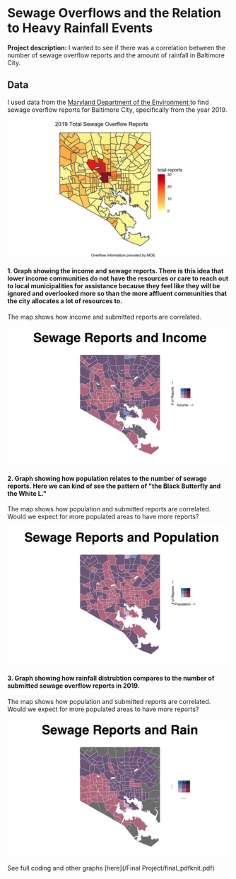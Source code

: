 # Sewage Overflows and the Relation to Heavy Rainfall Events
**Project description:**  I wanted to see if there was a correlation between the number of sewage overflow reports and the amount of rainfall in Baltimore City. 

## Data
I used data from the [Maryland Department of the Environment ]([url](https://mde.maryland.gov/programs/water/compliance/pages/reportedseweroverflow.aspx)) to find sewage overflow reports for Baltimore City, specifically from the year 2019. 

<img src="/Final Project/BIN/reports.png?raw=true">

#### 1. Graph showing the income and sewage reports. There is this idea that lower income communities do not have the resources or care to reach out to local municipalities for assistance because they feel like they will be ignored and overlooked more so than the more affluent communities that the city allocates a lot of resources to.

The map shows how income and submitted reports are correlated. 

<img src="/Final Project/BIN/reportsandincome.png?raw=true">

#### 2. Graph showing how population relates to the number of sewage reports. Here we can kind of see the pattern of "the Black Butterfly and the White L."

The map shows how population and submitted reports are correlated. Would we expect for more populated areas to have more reports?
         
<img src="/Final Project/BIN/reportsandpopulation.png?raw=true">

#### 3. Graph showing how rainfall distrubtion compares to the number of submitted sewage overflow reports in 2019.

The map shows how population and submitted reports are correlated. Would we expect for more populated areas to have more reports?

<img src="/Final Project/BIN/reportsandrain.png?raw=true">


See full coding and other graphs [here](/Final Project/final_pdfknit.pdf)

